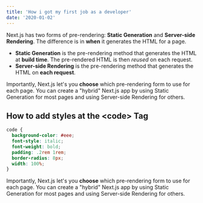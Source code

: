 ```yaml
---
title: 'How i got my first job as a developer'
date: '2020-01-02'
---
```


Next.js has two forms of pre-rendering: **Static Generation** and **Server-side
Rendering**. The difference is in **when** it generates the HTML for a page.

- **Static Generation** is the pre-rendering method that generates the HTML at
**build time**. The pre-rendered HTML is then _reused_ on each request.
- **Server-side Rendering** is the pre-rendering method that generates the HTML
on **each request**.

Importantly, Next.js let's you **choose** which pre-rendering form to use for
each page. You can create a "hybrid" Next.js app by using Static Generation for
most pages and using Server-side Rendering for others.

## How to add styles at the \<code> Tag

``` css
code {
  background-color: #eee;
  font-style: italic;
  font-weight: bold;
  padding: .2rem 1rem;
  border-radius: 8px;
  width: 100%;
}
```

Importantly, Next.js let's you **choose** which pre-rendering form to use for
each page. You can create a "hybrid" Next.js app by using Static Generation for
most pages and using Server-side Rendering for others.

